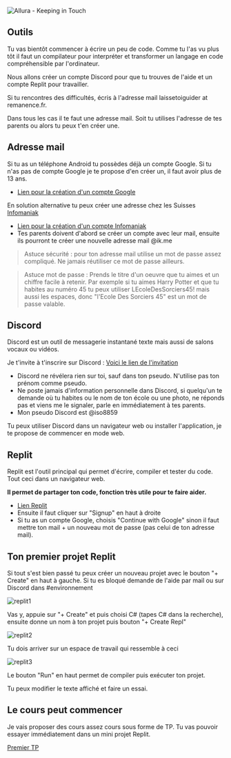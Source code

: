 ![Allura - Keeping in Touch](https://user-images.githubusercontent.com/107787061/174765432-ac8d9670-2824-4bd6-ae79-15c79c15449b.png)
## Outils

Tu vas bientôt commencer à écrire un peu de code. Comme tu l'as vu plus tôt il faut un compilateur pour interpréter et transformer un langage en code compréhensible par l'ordinateur.

Nous allons créer un compte Discord pour que tu trouves de l'aide et un compte Replit pour travailler.

Si tu rencontres des difficultés, écris à l'adresse mail laissetoiguider at remanence.fr.

Dans tous les cas il te faut une adresse mail. Soit tu utilises l'adresse de tes parents ou alors tu peux t'en créer une.

## Adresse mail

Si tu as un téléphone Android tu possèdes déjà un compte Google. Si tu n'as pas de compte Google je te propose d'en créer un, il faut avoir plus de 13 ans.
- [Lien pour la création d'un compte Google](https://accounts.google.com/)

En solution alternative tu peux créer une adresse chez les Suisses [Infomaniak](https://www.infomaniak.com/fr)
- [Lien pour la création d'un compte Infomaniak](https://welcome.infomaniak.com/signup)
- Tes parents doivent d'abord se créer un compte avec leur mail, ensuite ils pourront te créer une nouvelle adresse mail @ik.me

> Astuce sécurité : pour ton adresse mail utilise un mot de passe assez compliqué. Ne jamais réutiliser ce mot de passe ailleurs.

> Astuce mot de passe : Prends le titre d'un oeuvre que tu aimes et un chiffre facile à retenir. Par exemple si tu aimes Harry Potter et que tu habites au numéro 45 tu peux utiliser LEcoleDesSorciers45! mais aussi les espaces, donc "l'Ecole Des Sorciers 45" est un mot de passe valable.

## Discord

Discord est un outil de messagerie instantané texte mais aussi de salons vocaux ou vidéos.

Je t'invite à t'inscrire sur Discord : [Voici le lien de l'invitation](https://discord.gg/qspWQHADgk)
- Discord ne révélera rien sur toi, sauf dans ton pseudo. N'utilise pas ton prénom comme pseudo.
- Ne poste jamais d'information personnelle dans Discord, si quelqu'un te demande où tu habites ou le nom de ton école ou une photo, ne réponds pas et viens me le signaler, parle en immédiatement à tes parents.
- Mon pseudo Discord est @iso8859

Tu peux utiliser Discord dans un navigateur web ou installer l'application, je te propose de commencer en mode web.

## Replit

Replit est l'outil principal qui permet d'écrire, compiler et tester du code. Tout ceci dans un navigateur web. 

**Il permet de partager ton code, fonction très utile pour te faire aider.**

- [Lien Replit](https://replit.com/)
- Ensuite il faut cliquer sur "Signup" en haut à droite
- Si tu as un compte Google, choisis "Continue with Google" sinon il faut mettre ton mail + un nouveau mot de passe (pas celui de ton adresse mail).

## Ton premier projet Replit

Si tout s'est bien passé tu peux créer un nouveau projet avec le bouton "+ Create" en haut à gauche. Si tu es bloqué demande de l'aide par mail ou sur Discord dans #environnement

![replit1](https://user-images.githubusercontent.com/802089/175196365-2a52b483-2fb7-44d0-90f3-bf800dd952c9.png)

Vas y, appuie sur "+ Create" et puis choisi C# (tapes C# dans la recherche), ensuite donne un nom à ton projet puis bouton "+ Create Repl"

![replit2](https://user-images.githubusercontent.com/802089/175197212-aec2f25d-3452-4729-9890-6bf33d443419.png)

Tu dois arriver sur un espace de travail qui ressemble à ceci

![replit3](https://user-images.githubusercontent.com/802089/175197445-3b18a27e-cc87-4cd1-b2be-d37b74f94167.png)

Le bouton "Run" en haut permet de compiler puis exécuter ton projet.

Tu peux modifier le texte affiché et faire un essai.

## Le cours peut commencer

Je vais proposer des cours assez cours sous forme de TP. Tu vas pouvoir essayer immédiatement dans un mini projet Replit.

[Premier TP](TP/TP01/01_TP.md)
